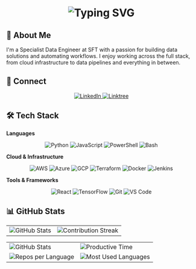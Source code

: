 <div align="center">
    <h1><img src="https://readme-typing-svg.herokuapp.com/?font=Jetbrains+mono&size=40&duration=3000&color=33FF33&center=true&vCenter=true&width=435&lines=Hey,+I'm+Femi;Data+Engineer;Problem+Solver" alt="Typing SVG"/></h1>
</div>

## 👋 About Me

I'm a Specialist Data Engineer at SFT with a passion for building data solutions and automating workflows. I enjoy working across the full stack, from cloud infrastructure to data pipelines and everything in between.

## 🔗 Connect

<div align="center">
  <a href="https://www.linkedin.com/in/oluwafemi-olawoyin-mbcs-73a2a2163">
    <img src="https://img.shields.io/badge/LinkedIn-0077B5?style=for-the-badge&logo=linkedin&logoColor=white" alt="LinkedIn"/>
  </a>
  <a href="https://linktr.ee/FemiEngr">
    <img src="https://img.shields.io/badge/Linktree-39E09B?style=for-the-badge&logo=Linktree&logoColor=white" alt="Linktree"/>
  </a>
</div>

## 🛠️ Tech Stack

**Languages**
<div align="center">
  <img src="https://img.shields.io/badge/Python-3776AB?style=for-the-badge&logo=python&logoColor=white" alt="Python"/>
  <img src="https://img.shields.io/badge/JavaScript-F7DF1E?style=for-the-badge&logo=javascript&logoColor=black" alt="JavaScript"/>
  <img src="https://img.shields.io/badge/PowerShell-5391FE?style=for-the-badge&logo=powershell&logoColor=white" alt="PowerShell"/>
  <img src="https://img.shields.io/badge/Bash-4EAA25?style=for-the-badge&logo=gnu-bash&logoColor=white" alt="Bash"/>
</div>

**Cloud & Infrastructure**
<div align="center">
  <img src="https://img.shields.io/badge/AWS-FF9900?style=for-the-badge&logo=amazonaws&logoColor=white" alt="AWS" />
  <img src="https://img.shields.io/badge/Azure-0089D6?style=for-the-badge&logo=microsoftazure&logoColor=white" alt="Azure"/>
  <img src="https://img.shields.io/badge/GCP-4285F4?style=for-the-badge&logo=googlecloud&logoColor=white" alt="GCP"/>
  <img src="https://img.shields.io/badge/Terraform-623CE4?style=for-the-badge&logo=terraform&logoColor=white" alt="Terraform"/>
  <img src="https://img.shields.io/badge/Docker-2496ED?style=for-the-badge&logo=docker&logoColor=white" alt="Docker"/>
  <img src="https://img.shields.io/badge/Jenkins-D24939?style=for-the-badge&logo=jenkins&logoColor=white" alt="Jenkins"/>
</div>

**Tools & Frameworks**
<div align="center">
  <img src="https://img.shields.io/badge/React-20232A?style=for-the-badge&logo=react&logoColor=61DAFB" alt="React"/>
  <img src="https://img.shields.io/badge/TensorFlow-FF6F00?style=for-the-badge&logo=tensorflow&logoColor=white" alt="TensorFlow"/>
  <img src="https://img.shields.io/badge/Git-F05032?style=for-the-badge&logo=git&logoColor=white" alt="Git"/>
  <img src="https://img.shields.io/badge/VS%20Code-007ACC?style=for-the-badge&logo=visualstudiocode&logoColor=white" alt="VS Code"/>
</div>

## 📊 GitHub Stats

<div align="center">
  <table>
    <tr>
      <td><img src="https://github-profile-summary-cards.vercel.app/api/cards/profile-details?username=Olawoyin007&theme=github_dark" alt="GitHub Stats"/></td>   
      <td><img src="https://github-readme-streak-stats.herokuapp.com/?user=Olawoyin007&theme=merko" alt="Contribution Streak"/></td>
    </tr>
  </table>
  
  <table>
    <tr>
      <td><img src="https://github-profile-summary-cards.vercel.app/api/cards/stats?username=Olawoyin007&theme=github_dark" alt="GitHub Stats"/></td>
      <td><img src="https://github-profile-summary-cards.vercel.app/api/cards/productive-time?username=Olawoyin007&theme=github_dark&utcOffset=0" alt="Productive Time"/></td>
    </tr>
    <tr>
      <td><img src="https://github-profile-summary-cards.vercel.app/api/cards/repos-per-language?username=Olawoyin007&theme=github_dark" alt="Repos per Language"/></td>
      <td><img src="https://github-profile-summary-cards.vercel.app/api/cards/most-commit-language?username=Olawoyin007&theme=github_dark" alt="Most Used Languages"/></td>
    </tr>
  </table>
</div>
